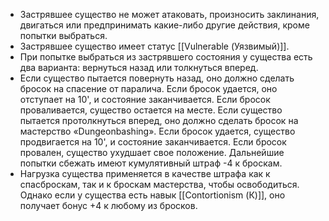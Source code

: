 - Застрявшее существо не может атаковать, произносить заклинания, двигаться или предпринимать какие-либо другие действия, кроме попытки выбраться. 
- Застрявшее существо имеет статус [[Vulnerable (Уязвимый)]]. 
- При попытке выбраться из застрявшего состояния у существа есть два варианта: вернуться назад или толкнуться вперед. 
- Если существо пытается повернуть назад, оно должно сделать бросок на спасение от паралича. Если бросок удается, оно отступает на 10', и состояние заканчивается. Если бросок проваливается, существо остается на месте. Если существо пытается протолкнуться вперед, оно должно сделать бросок на мастерство «Dungeonbashing». Если бросок удается, существо продвигается на 10', и состояние заканчивается. Если бросок провален, существо ухудшает свое положение. Дальнейшие попытки сбежать имеют кумулятивный штраф -4 к броскам. 
- Нагрузка существа применяется в качестве штрафа как к спасброскам, так и к броскам мастерства, чтобы освободиться. Однако если у существа есть навык [[Contortionism (К)]], оно получает бонус +4 к любому из бросков.